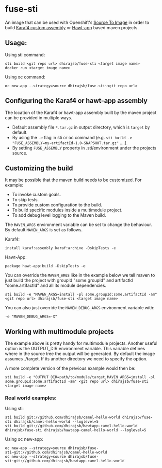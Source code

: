 # fuse-sti

An image that can be used with Openshift's [Source To Image](https://docs.openshift.com/enterprise/3.0/creating_images/s2i.html) in order to build
[Karaf4 custom assembly](https://karaf.apache.org/manual/latest/developers-guide/custom-distribution.html) or
[Hawt-app](https://github.com/jboss-fuse/hawt-app) based maven projects.

## Usage:

Using sti command:

	sti build <git repo url> dhirajsb/fuse-sti <target image name>
	docker run <target image name>

Using oc command:

    oc new-app --strategy=source dhirajsb/fuse-sti~<git repo url>

## Configuring the Karaf4 or hawt-app assembly

The location of the Karaf4 or hawt-app assembly built by the maven project can be provided in multiple ways.

- Default assembly file `*.tar.gz` in output directory, which is `target` by default.
- By using the `-e` flag in sti or oc command (e.g. `sti build -e "FUSE_ASSEMBLY=my-artifactId-1.0-SNAPSHOT.tar.gz"` ....).
- By setting `FUSE_ASSEMBLY` property in .sti/environment under the projects source.

## Customizing the build

It may be possible that the maven build needs to be customized. For example:

- To invoke custom goals.
- To skip tests.
- To provide custom configuration to the build.
- To build specific modules inside a multimodule project.
- To add debug level logging to the Maven build.

The `MAVEN_ARGS` environment variable can be set to change the behaviour. By default `MAVEN_ARGS` is set as follows.

Karaf4:

    install karaf:assembly karaf:archive -DskipTests -e

Hawt-App:

    package hawt-app:build -DskipTests -e

You can override the `MAVEN_ARGS` like in the example below we tell maven to just build the project with groupId "some.groupId" and artifactId "some.artifactId" and all its module dependencies.

	sti build -e "MAVEN_ARGS=install -pl some.groupId:some.artifactId -am" <git repo url> dhirajsb/fuse-sti <target image name>

You can also just override the `MAVEN_DEBUG_ARGS` environment variable with:

    -e "MAVEN_DEBUG_ARGS=-X"

## Working with multimodule projects
The example above is pretty handy for multimodule projects. Another useful option is the OUTPUT_DIR environment variable. This variable defines where in the source tree the output will be generated.
By default the image assumes ./target. If its another directory we need to specify the option.

A more complete version of the previous example would then be:

	sti build -e "OUTPUT_DIR=path/to/module/target,MAVEN_ARGS=install -pl some.groupId:some.artifactId -am" <git repo url> dhirajsb/fuse-sti <target image name>

### Real world examples:

Using sti:

	sti build git://github.com/dhirajsb/camel-hello-world dhirajsb/fuse-sti dhirajsb/camel-hello-world --loglevel=5
	sti build git://github.com/dhirajsb/hawtapp-camel-hello-world dhirajsb/fuse-sti dhirajsb/hawtapp-camel-hello-world --loglevel=5

Using oc new-app:

    oc new-app --strategy=source dhirajsb/fuse-sti~git://github.com/dhirajsb/camel-hello-world
    oc new-app --strategy=source dhirajsb/fuse-sti~git://github.com/dhirajsb/hawtapp-camel-hello-world